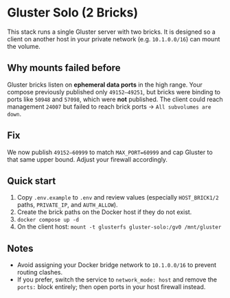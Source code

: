 # Gluster Solo (2 Bricks)

This stack runs a single Gluster server with two bricks. It is designed so a client
on another host in your private network (e.g. `10.1.0.0/16`) can mount the volume.

## Why mounts failed before

Gluster bricks listen on **ephemeral data ports** in the high range. Your compose
previously published only `49152–49251`, but bricks were binding to ports like
`50948` and `57098`, which were **not** published. The client could reach
management `24007` but failed to reach brick ports → `All subvolumes are down`.

## Fix

We now publish `49152–60999` to match `MAX_PORT=60999` and cap Gluster to that same
upper bound. Adjust your firewall accordingly.

## Quick start

1. Copy `.env.example` to `.env` and review values (especially `HOST_BRICK1/2` paths,
   `PRIVATE_IP`, and `AUTH_ALLOW`).
2. Create the brick paths on the Docker host if they do not exist.
3. `docker compose up -d`
4. On the client host: `mount -t glusterfs gluster-solo:/gv0 /mnt/gluster`

## Notes

- Avoid assigning your Docker bridge network to `10.1.0.0/16` to prevent routing clashes.
- If you prefer, switch the service to `network_mode: host` and remove the `ports:` block
  entirely; then open ports in your host firewall instead.
